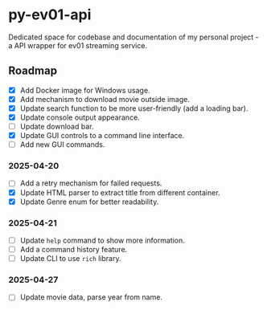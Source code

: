 # py-ev01-api
Dedicated space for codebase and documentation of my personal project - a API wrapper for ev01 streaming service.

## Roadmap
- [X] Add Docker image for Windows usage.
- [X] Add mechanism to download movie outside image.
- [X] Update search function to be more user-friendly (add a loading bar).
- [X] Update console output appearance.
- [ ] Update download bar.
- [X] Update GUI controls to a command line interface.
- [ ] Add new GUI commands.

### 2025-04-20
- [ ] Add a retry mechanism for failed requests.
- [X] Update HTML parser to extract title from different container.
- [X] Update Genre enum for better readability.

### 2025-04-21
- [ ] Update `help` command to show more information.
- [ ] Add a command history feature.
- [ ] Update CLI to use `rich` library.

### 2025-04-27
- [ ] Update movie data, parse year from name.